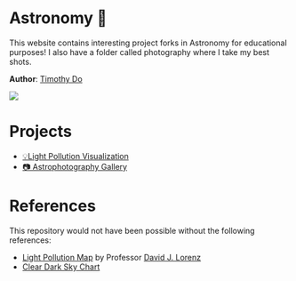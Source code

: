 # Astronomy 🌌
This website contains interesting project forks in Astronomy for educational purposes! I also have a folder called photography where I take my best shots.

**Author**: [Timothy Do](https://timothydo.me)

![](./astrointro.gif)

# Projects
- [💡Light Pollution Visualization](https://timothydo.me/astronomy/lightpollution)
- [📷 Astrophotography Gallery](https://timothydo.me/astronomy/photography)

# References
This repository would not have been possible without the following references:
- [Light Pollution Map](https://github.com/djlorenz/djlorenz.github.io/tree/master/astronomy/) by Professor [David J. Lorenz](https://djlorenz.github.io/)
- [Clear Dark Sky Chart](https://www.cleardarksky.com)